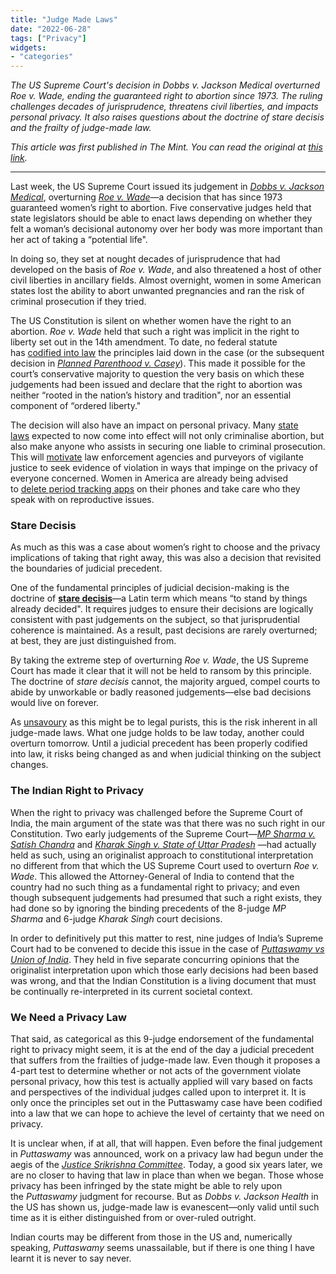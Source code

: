 ```yaml
---
title: "Judge Made Laws"
date: "2022-06-28"
tags: ["Privacy"]
widgets: 
- "categories"
---
```


*The US Supreme Court's decision in Dobbs v. Jackson Medical overturned Roe v. Wade, ending the guaranteed right to abortion since 1973. The ruling challenges decades of jurisprudence, threatens civil liberties, and impacts personal privacy. It also raises questions about the doctrine of stare decisis and the frailty of judge-made law.*
<!--more-->

*This article was first published in The Mint. You can read the original at [this link](https://www.livemint.com/opinion/columns/roes-overturn-may-imperil-legal-precedents-elsewhere-11656433030482.html).*

---

Last week, the US Supreme Court issued its judgement in *[Dobbs v. Jackson Medical](https://www.supremecourt.gov/opinions/21pdf/19-1392_6j37.pdf)*, overturning *[Roe v. Wade](https://supreme.justia.com/cases/federal/us/410/113/)*—a decision that has since 1973 guaranteed women’s right to abortion. Five conservative judges held that state legislators should be able to enact laws depending on whether they felt a woman’s decisional autonomy over her body was more important than her act of taking a “potential life".

In doing so, they set at nought decades of jurisprudence that had developed on the basis of *Roe v. Wade*, and also threatened a host of other civil liberties in ancillary fields. Almost overnight, women in some American states lost the ability to abort unwanted pregnancies and ran the risk of criminal prosecution if they tried.

The US Constitution is silent on whether women have the right to an abortion. *Roe v. Wade* held that such a right was implicit in the right to liberty set out in the 14th amendment. To date, no federal statute has [codified into law](https://nypost.com/2022/05/03/can-congress-make-roe-v-wade-law/) the principles laid down in the case (or the subsequent decision in *[Planned Parenthood v. Casey](https://supreme.justia.com/cases/federal/us/505/833/)*). This made it possible for the court’s conservative majority to question the very basis on which these judgements had been issued and declare that the right to abortion was neither “rooted in the nation’s history and tradition", nor an essential component of “ordered liberty."

The decision will also have an impact on personal privacy. Many [state laws](https://www.nytimes.com/interactive/2022/us/abortion-laws-roe-v-wade.html) expected to now come into effect will not only criminalise abortion, but also make anyone who assists in securing one liable to criminal prosecution. This will [motivate](https://www.bloomberg.com/news/articles/2022-06-24/is-abortion-illegal-overturning-roe-v-wade-means-penalties-for-some?srnd=premium) law enforcement agencies and purveyors of vigilante justice to seek evidence of violation in ways that impinge on the privacy of everyone concerned. Women in America are already being advised to [delete period tracking apps](https://www.yahoo.com/lifestyle/delete-period-tracker-apps-experts-204758458.html) on their phones and take care who they speak with on reproductive issues.

### Stare Decisis

As much as this was a case about women’s right to choose and the privacy implications of taking that right away, this was also a decision that revisited the boundaries of judicial precedent.

One of the fundamental principles of judicial decision-making is the doctrine of __[stare decisis](https://www.law.cornell.edu/wex/stare_decisis)__—a Latin term which means “to stand by things already decided". It requires judges to ensure their decisions are logically consistent with past judgements on the subject, so that jurisprudential coherence is maintained. As a result, past decisions are rarely overturned; at best, they are just distinguished from.

By taking the extreme step of overturning *Roe v. Wade*, the US Supreme Court has made it clear that it will not be held to ransom by this principle. The doctrine of *stare decisis* cannot, the majority argued, compel courts to abide by unworkable or badly reasoned judgements—else bad decisions would live on forever.

As [unsavoury](https://verdict.justia.com/2022/06/28/hari-kari-on-first-street) as this might be to legal purists, this is the risk inherent in all judge-made laws. What one judge holds to be law today, another could overturn tomorrow. Until a judicial precedent has been properly codified into law, it risks being changed as and when judicial thinking on the subject changes.

### The Indian Right to Privacy

When the right to privacy was challenged before the Supreme Court of India, the main argument of the state was that there was no such right in our Constitution. Two early judgements of the Supreme Court—*[MP Sharma v. Satish Chandra](https://indiankanoon.org/doc/1306519/)* and *[Kharak Singh v. State of Uttar Pradesh](https://indiankanoon.org/doc/619152/)* —had actually held as such, using an originalist approach to constitutional interpretation no different from that which the US Supreme Court used to overturn *Roe v. Wade*. This allowed the Attorney-General of India to contend that the country had no such thing as a fundamental right to privacy; and even though subsequent judgements had presumed that such a right exists, they had done so by ignoring the binding precedents of the 8-judge *MP Sharma* and 6-judge *Kharak Singh* court decisions.

In order to definitively put this matter to rest, nine judges of India’s Supreme Court had to be convened to decide this issue in the case of *[Puttaswamy vs Union of India](https://indiankanoon.org/doc/91938676/?__cf_chl_jschl_tk__=pmd_TB7aQiWiq0_nRsEGxmvcFJl_hLm4XnuTICcvfG.TX5c-1630011158-0-gqNtZGzNAiWjcnBszQfl)*. They held in five separate concurring opinions that the originalist interpretation upon which those early decisions had been based was wrong, and that the Indian Constitution is a living document that must be continually re-interpreted in its current societal context.

### We Need a Privacy Law

That said, as categorical as this 9-judge endorsement of the fundamental right to privacy might seem, it is at the end of the day a judicial precedent that suffers from the frailties of judge-made law. Even though it proposes a 4-part test to determine whether or not acts of the government violate personal privacy, how this test is actually applied will vary based on facts and perspectives of the individual judges called upon to interpret it. It is only once the principles set out in the Puttaswamy case have been codified into a law that we can hope to achieve the level of certainty that we need on privacy.

It is unclear when, if at all, that will happen. Even before the final judgement in *Puttaswamy* was announced, work on a privacy law had begun under the aegis of the *[Justice Srikrishna Committee](https://www.meity.gov.in/writereaddata/files/Data_Protection_Committee_Report.pdf)*. Today, a good six years later, we are no closer to having that law in place than when we began. Those whose privacy has been infringed by the state might be able to rely upon the *Puttaswamy* judgment for recourse. But as *Dobbs v. Jackson Health* in the US has shown us, judge-made law is evanescent—only valid until such time as it is either distinguished from or over-ruled outright.

Indian courts may be different from those in the US and, numerically speaking, *Puttaswamy* seems unassailable, but if there is one thing I have learnt it is never to say never.

